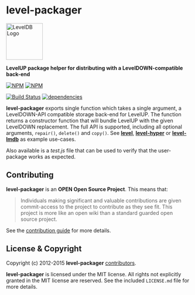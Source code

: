 level-packager
==============

<img alt="LevelDB Logo" height="100" src="http://leveldb.org/img/logo.svg">

**LevelUP package helper for distributing with a LevelDOWN-compatible back-end**

[![NPM](https://nodei.co/npm/level-packager.png?stars&downloads)](https://nodei.co/npm/level-packager/) [![NPM](https://nodei.co/npm-dl/level-packager.png)](https://nodei.co/npm/level-packager/)

[![Build Status](https://secure.travis-ci.org/Level/packager.png)](http://travis-ci.org/Level/packager)
[![dependencies](https://david-dm.org/Level/packager.svg)](https://david-dm.org/level/packager)

**level-packager** exports single function which takes a single argument, a LevelDOWN-API compatible storage back-end for LevelUP. The function returns a constructor function that will bundle LevelUP with the given LevelDOWN replacement. The full API is supported, including all optional arguments, `repair()`, `delete()` and `copy()`. See **[level](https://github.com/Level/level)**, **[level-hyper](https://github.com/Level/level-hyper)** or **[level-lmdb](https://github.com/Level/level-lmdb)** as example use-cases.

Also available is a *test.js* file that can be used to verify that the user-package works as expected.

<a name="contributing"></a>
Contributing
------------

**level-packager** is an **OPEN Open Source Project**. This means that:

> Individuals making significant and valuable contributions are given commit-access to the project to contribute as they see fit. This project is more like an open wiki than a standard guarded open source project.

See the [contribution guide](https://github.com/Level/community/blob/master/CONTRIBUTING.md) for more details.

<a name="license"></a>
License &amp; Copyright
-------------------

Copyright (c) 2012-2015 **level-packager** [contributors](https://github.com/level/community#contributors).

**level-packager** is licensed under the MIT license. All rights not explicitly granted in the MIT license are reserved. See the included `LICENSE.md` file for more details.
